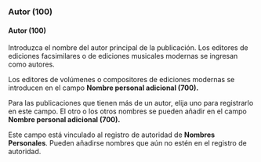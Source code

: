 ### Autor (100)

#### Autor (100)
Introduzca el nombre del autor principal de la publicación. Los editores de ediciones facsimilares o de ediciones musicales modernas se ingresan como autores.  

Los editores de volúmenes o compositores de ediciones modernas se introducen en el campo **Nombre personal adicional (700).**

Para las publicaciones que tienen más de un autor, elija uno para registrarlo en este campo. El otro o los otros nombres se pueden añadir en el campo **Nombre personal adicional (700).**

Este campo está vinculado al registro de autoridad de **Nombres Personales**. Pueden añadirse nombres que aún no estén en el registro de autoridad.
